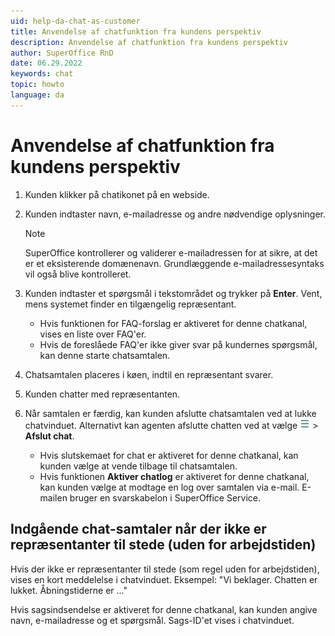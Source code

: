 ```yaml
---
uid: help-da-chat-as-customer
title: Anvendelse af chatfunktion fra kundens perspektiv
description: Anvendelse af chatfunktion fra kundens perspektiv
author: SuperOffice RnD
date: 06.29.2022
keywords: chat
topic: howto
language: da
---
```


# Anvendelse af chatfunktion fra kundens perspektiv

1. Kunden klikker på chatikonet på en webside.

2. Kunden indtaster navn, e-mailadresse og andre nødvendige oplysninger.

    > [!NOTE]
    > SuperOffice kontrollerer og validerer e-mailadressen for at sikre, at det er et eksisterende domænenavn. Grundlæggende e-mailadressesyntaks vil også blive kontrolleret.

3. Kunden indtaster et spørgsmål i tekstområdet og trykker på **Enter**. Vent, mens systemet finder en tilgængelig repræsentant.

    * Hvis funktionen for FAQ-forslag er aktiveret for denne chatkanal, vises en liste over FAQ'er.
    * Hvis de foreslåede FAQ'er ikke giver svar på kundernes spørgsmål, kan denne starte chatsamtalen.

4. Chatsamtalen placeres i køen, indtil en repræsentant svarer.

5. Kunden chatter med repræsentanten.

6. Når samtalen er færdig, kan kunden afslutte chatsamtalen ved at lukke chatvinduet. Alternativt kan agenten afslutte chatten ved at vælge ![ikon][img1] &gt; **Afslut chat**.

    * Hvis slutskemaet for chat er aktiveret for denne chatkanal, kan kunden vælge at vende tilbage til chatsamtalen.
    * Hvis funktionen **Aktiver chatlog** er aktiveret for denne chatkanal, kan kunden vælge at modtage en log over samtalen via e-mail. E-mailen bruger en svarskabelon i SuperOffice Service.

## Indgående chat-samtaler når der ikke er repræsentanter til stede (uden for arbejdstiden)

Hvis der ikke er repræsentanter til stede (som regel uden for arbejdstiden), vises en kort meddelelse i chatvinduet. Eksempel: "Vi beklager. Chatten er lukket. Åbningstiderne er ..."

Hvis sagsindsendelse er aktiveret for denne chatkanal, kan kunden angive navn, e-mailadresse og et spørgsmål. Sags-ID'et vises i chatvinduet.

<!-- Referenced links -->

<!-- Referenced images -->
[img1]: ../../../media/icons/btn-menu.png
